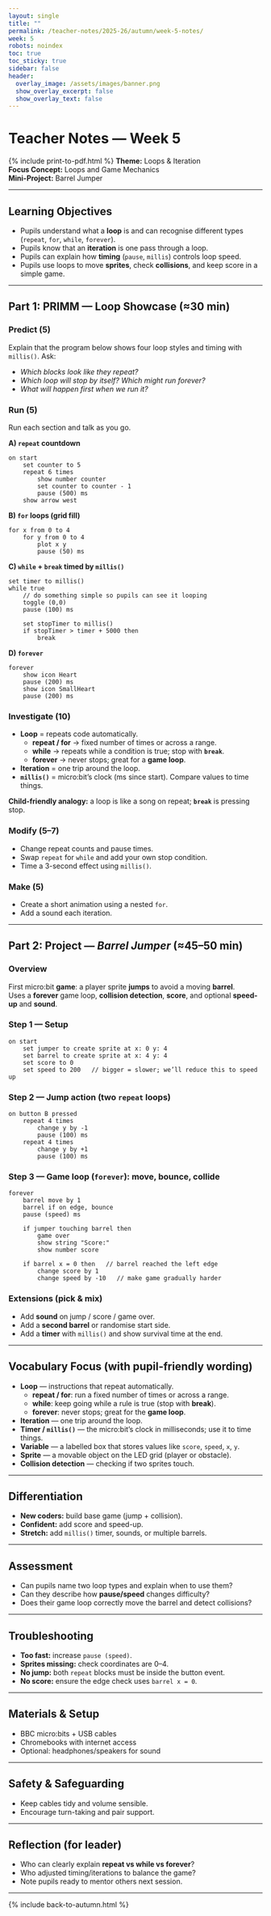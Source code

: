 ```yaml
---
layout: single
title: ""
permalink: /teacher-notes/2025-26/autumn/week-5-notes/
week: 5
robots: noindex
toc: true
toc_sticky: true
sidebar: false
header:
  overlay_image: /assets/images/banner.png
  show_overlay_excerpt: false
  show_overlay_text: false
---
```


# Teacher Notes — Week 5
{% include print-to-pdf.html %}
**Theme:** Loops & Iteration  
**Focus Concept:** Loops and Game Mechanics  
**Mini-Project:** Barrel Jumper

---

## Learning Objectives
- Pupils understand what a **loop** is and can recognise different types (`repeat`, `for`, `while`, `forever`).
- Pupils know that an **iteration** is one pass through a loop.
- Pupils can explain how **timing** (`pause`, `millis`) controls loop speed.
- Pupils use loops to move **sprites**, check **collisions**, and keep score in a simple game.

---

## Part 1: PRIMM — Loop Showcase (≈30 min)

### Predict (5)
Explain that the program below shows four loop styles and timing with `millis()`. Ask:
- *Which blocks look like they repeat?*
- *Which loop will stop by itself? Which might run forever?*
- *What will happen first when we run it?*

### Run (5)
Run each section and talk as you go.

**A) `repeat` countdown**
```blocks
on start
    set counter to 5
    repeat 6 times
        show number counter
        set counter to counter - 1
        pause (500) ms
    show arrow west
```

**B) `for` loops (grid fill)**
```blocks
for x from 0 to 4
    for y from 0 to 4
        plot x y
        pause (50) ms
```

**C) `while` + `break` timed by `millis()`**
```blocks
set timer to millis()
while true
    // do something simple so pupils can see it looping
    toggle (0,0)
    pause (100) ms

    set stopTimer to millis()
    if stopTimer > timer + 5000 then
        break
```

**D) `forever`**
```blocks
forever
    show icon Heart
    pause (200) ms
    show icon SmallHeart
    pause (200) ms
```

### Investigate (10)
- **Loop** = repeats code automatically.
  - **repeat / for** → fixed number of times or across a range.
  - **while** → repeats while a condition is true; stop with **`break`**.
  - **forever** → never stops; great for a **game loop**.
- **Iteration** = one trip around the loop.
- **`millis()`** = micro:bit’s clock (ms since start). Compare values to time things.

**Child-friendly analogy:** a loop is like a song on repeat; **`break`** is pressing stop.

### Modify (5–7)
- Change repeat counts and pause times.
- Swap `repeat` for `while` and add your own stop condition.
- Time a 3-second effect using `millis()`.

### Make (5)
- Create a short animation using a nested `for`.
- Add a sound each iteration.

---

## Part 2: Project — *Barrel Jumper* (≈45–50 min)

### Overview
First micro:bit **game**: a player sprite **jumps** to avoid a moving **barrel**.  
Uses a **forever** game loop, **collision detection**, **score**, and optional **speed-up** and **sound**.

### Step 1 — Setup
```blocks
on start
    set jumper to create sprite at x: 0 y: 4
    set barrel to create sprite at x: 4 y: 4
    set score to 0
    set speed to 200   // bigger = slower; we’ll reduce this to speed up
```

### Step 2 — Jump action (two `repeat` loops)
```blocks
on button B pressed
    repeat 4 times
        change y by -1
        pause (100) ms
    repeat 4 times
        change y by +1
        pause (100) ms
```

### Step 3 — Game loop (`forever`): move, bounce, collide
```blocks
forever
    barrel move by 1
    barrel if on edge, bounce
    pause (speed) ms

    if jumper touching barrel then
        game over
        show string "Score:"
        show number score

    if barrel x = 0 then   // barrel reached the left edge
        change score by 1
        change speed by -10   // make game gradually harder
```

### Extensions (pick & mix)
- Add **sound** on jump / score / game over.
- Add a **second barrel** or randomise start side.
- Add a **timer** with `millis()` and show survival time at the end.

---

## Vocabulary Focus (with pupil-friendly wording)
- **Loop** — instructions that repeat automatically.
  - **repeat / for**: run a fixed number of times or across a range.
  - **while**: keep going while a rule is true (stop with **break**).
  - **forever**: never stops; great for the **game loop**.
- **Iteration** — one trip around the loop.
- **Timer / `millis()`** — the micro:bit’s clock in milliseconds; use it to time things.
- **Variable** — a labelled box that stores values like `score`, `speed`, `x`, `y`.
- **Sprite** — a movable object on the LED grid (player or obstacle).
- **Collision detection** — checking if two sprites touch.

---

## Differentiation
- **New coders:** build base game (jump + collision).
- **Confident:** add score and speed-up.
- **Stretch:** add `millis()` timer, sounds, or multiple barrels.

---

## Assessment
- Can pupils name two loop types and explain when to use them?
- Can they describe how **pause/speed** changes difficulty?
- Does their game loop correctly move the barrel and detect collisions?

---

## Troubleshooting
- **Too fast:** increase `pause (speed)`.
- **Sprites missing:** check coordinates are 0–4.
- **No jump:** both `repeat` blocks must be inside the button event.
- **No score:** ensure the edge check uses `barrel x = 0`.

---

## Materials & Setup
- BBC micro:bits + USB cables  
- Chromebooks with internet access  
- Optional: headphones/speakers for sound

---

## Safety & Safeguarding
- Keep cables tidy and volume sensible.
- Encourage turn-taking and pair support.

---

## Reflection (for leader)
- Who can clearly explain **repeat vs while vs forever**?
- Who adjusted timing/iterations to balance the game?
- Note pupils ready to mentor others next session.

---
{% include back-to-autumn.html %}

